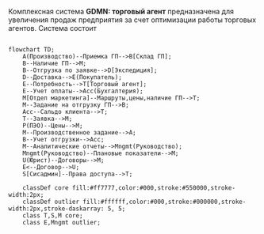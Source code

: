 Комплексная система **GDMN: торговый агент** предназначена для увеличения продаж предприятия за счет оптимизации работы торговых агентов. Система состоит 

```mermaid

flowchart TD;
    A(Производство)--Приемка ГП-->B[Склад ГП];
    B--Наличие ГП-->M;
    B--Отгрузка по заявке-->D[Экспедиция];
    D--Доставка-->E(Покупатель);
    E--Потребность-->T[Торговый агент];
    E--Учет оплаты-->Acc(Бухгалтерия);
    M[Отдел маркетинга]--Маршруты,цены,наличие ГП-->T;
    M--Задание на отгрузку ГП-->B;
    Acc--Сальдо клиента-->T;
    T--Заявка-->M;
    P(ПЭО)--Цены-->M;
    M--Производственное задание-->A;
    B--Учет отгрузки-->Acc;
    M--Аналитические отчеты-->Mngmt(Руководство);
    Mngmt(Руководство)--Плановые показатели-->M;
    U(Юрист)--Договоры-->M;
    E<--Договор-->U;
    S[Сисадмин]--Права доступа-->T;

    classDef core fill:#ff7777,color:#000,stroke:#550000,stroke-width:2px;
    classDef outlier fill:#ffffff,color:#000,stroke:#000000,stroke-width:2px,stroke-daskarray: 5, 5;
    class T,S,M core;
    class E,Mngmt outlier;
```